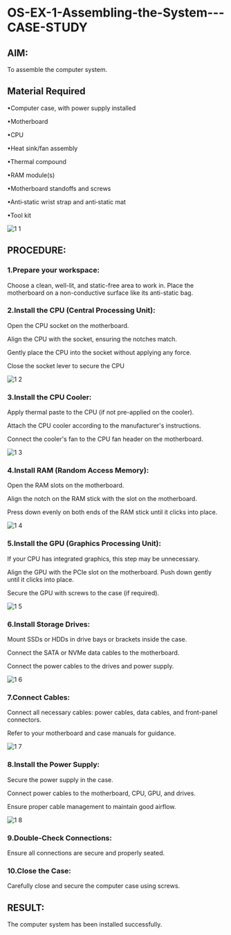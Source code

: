 # OS-EX-1-Assembling-the-System---CASE-STUDY
## AIM:
To assemble the computer system.

## Material Required
•Computer case, with power supply installed

•Motherboard

•CPU

•Heat sink/fan assembly

•Thermal compound

•RAM module(s)

•Motherboard standoffs and screws

•Anti‑static wrist strap and anti‑static mat

•Tool kit

![1 1](https://github.com/arshatha-palanivel/OS-EX-1-Assembling-the-System---CASE-STUDY/assets/118682484/a4415ae9-5ba2-4857-be77-a8e347c1e5fb)


## PROCEDURE:
### 1.Prepare your workspace:

Choose a clean, well-lit, and static-free area to work in. Place the motherboard on a non-conductive surface like its anti-static bag.

### 2.Install the CPU (Central Processing Unit):

Open the CPU socket on the motherboard.

Align the CPU with the socket, ensuring the notches match.

Gently place the CPU into the socket without applying any force.

Close the socket lever to secure the CPU

![1 2](https://github.com/arshatha-palanivel/OS-EX-1-Assembling-the-System---CASE-STUDY/assets/118682484/8cbb3e97-c125-47d0-90a8-5d1917cd12c1)

### 3.Install the CPU Cooler:

Apply thermal paste to the CPU (if not pre-applied on the cooler).

Attach the CPU cooler according to the manufacturer's instructions.

Connect the cooler's fan to the CPU fan header on the motherboard.

![1 3](https://github.com/arshatha-palanivel/OS-EX-1-Assembling-the-System---CASE-STUDY/assets/118682484/4b80415e-431c-4279-a2fc-4531f2598e4a)

### 4.Install RAM (Random Access Memory):

Open the RAM slots on the motherboard.

Align the notch on the RAM stick with the slot on the motherboard.

Press down evenly on both ends of the RAM stick until it clicks into place.

![1 4](https://github.com/arshatha-palanivel/OS-EX-1-Assembling-the-System---CASE-STUDY/assets/118682484/9ec3723d-a52e-486c-bc11-ee871ee3ceb8)


### 5.Install the GPU (Graphics Processing Unit):

If your CPU has integrated graphics, this step may be unnecessary.

Align the GPU with the PCIe slot on the motherboard.
Push down gently until it clicks into place.

Secure the GPU with screws to the case (if required).

![1 5](https://github.com/arshatha-palanivel/OS-EX-1-Assembling-the-System---CASE-STUDY/assets/118682484/7be6d5df-090c-43a8-80d4-86866b98cfbf)



### 6.Install Storage Drives:

Mount SSDs or HDDs in drive bays or brackets inside the case.

Connect the SATA or NVMe data cables to the motherboard.

Connect the power cables to the drives and power supply.

![1 6](https://github.com/arshatha-palanivel/OS-EX-1-Assembling-the-System---CASE-STUDY/assets/118682484/390f1adc-cda5-40bc-b9ba-0b696125dad7)



### 7.Connect Cables:

Connect all necessary cables: power cables, data cables, and front-panel connectors.

Refer to your motherboard and case manuals for guidance. 

![1 7](https://github.com/arshatha-palanivel/OS-EX-1-Assembling-the-System---CASE-STUDY/assets/118682484/c9954d7d-0852-4912-bb60-5a1c99888405)


### 8.Install the Power Supply:

Secure the power supply in the case.

Connect power cables to the motherboard, CPU, GPU, and drives.

Ensure proper cable management to maintain good airflow.

![1 8](https://github.com/arshatha-palanivel/OS-EX-1-Assembling-the-System---CASE-STUDY/assets/118682484/dbde7c4c-c788-4c40-9ced-bd4048bc04de)


### 9.Double-Check Connections:

Ensure all connections are secure and properly seated.

### 10.Close the Case:

Carefully close and secure the computer case using screws.

## RESULT:

The computer system has been installed successfully.
